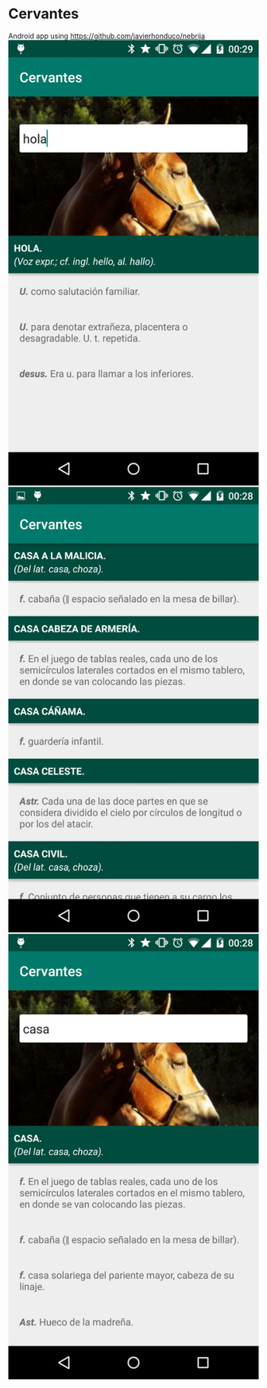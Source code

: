 Cervantes
=========

Android app using https://github.com/javierhonduco/nebrija
![image](art/photo5021268196829622.jpg)
![image](art/photo5021268196829623.jpg)
![image](art/photo5021268196829624.jpg)

